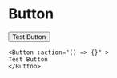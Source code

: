# Button

<DemoContainer>
  <Button :action="() => {}" >
  Test Button
  </Button>
</DemoContainer>

```vue
<Button :action="() => {}" >
Test Button
</Button>
```
